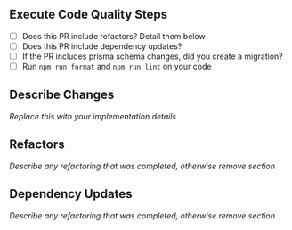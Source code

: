 ## Execute Code Quality Steps

- [ ] Does this PR include refactors? Detail them below
- [ ] Does this PR include dependency updates? 
- [ ] If the PR includes prisma schema changes, did you create a migration?
- [ ] Run `npm run format` and `npm run lint` on your code

 ## Describe Changes

_Replace this with your implementation details_

 ## Refactors

_Describe any refactoring that was completed, otherwise remove section_

## Dependency Updates

_Describe any refactoring that was completed, otherwise remove section_
